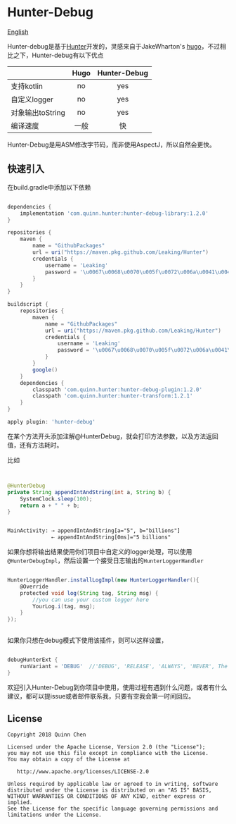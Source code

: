 # Hunter-Debug

[English](https://github.com/Leaking/Hunter/blob/master/README_hunter_debug.md)


Hunter-debug是基于[Hunter](https://github.com/Leaking/Hunter)开发的，灵感来自于JakeWharton's [hugo](https://github.com/JakeWharton/hugo)，不过相比之下，Hunter-debug有以下优点

|       | Hugo     | Hunter-Debug     |
| ---------- | :-----------:  | :-----------: |
| 支持kotlin     | no     | yes     |
| 自定义logger     | no     | yes     |
| 对象输出toString     | no     | yes     |
| 编译速度     | 一般     | 快     |


Hunter-Debug是用ASM修改字节码，而非使用AspectJ，所以自然会更快。

## 快速引入

在build.gradle中添加以下依赖


```groovy

dependencies {
    implementation 'com.quinn.hunter:hunter-debug-library:1.2.0'
}

repositories {
    maven {
        name = "GithubPackages"
        url = uri("https://maven.pkg.github.com/Leaking/Hunter")
        credentials {
            username = 'Leaking'
            password = '\u0067\u0068\u0070\u005f\u0072\u006a\u0041\u004b\u0037\u006d\u0048\u0047\u006b\u0031\u0045\u0039\u0063\u0048\u0044\u0076\u004f\u0039\u0078\u006f\u0046\u0048\u004d\u0049\u0032\u006a\u0047\u0057\u0047\u0068\u0032\u0036\u0065\u0075\u0043\u006b'
        }
    }
}

buildscript {
    repositories {
        maven {
            name = "GithubPackages"
            url = uri("https://maven.pkg.github.com/Leaking/Hunter")
            credentials {
                username = 'Leaking'
                password = '\u0067\u0068\u0070\u005f\u0072\u006a\u0041\u004b\u0037\u006d\u0048\u0047\u006b\u0031\u0045\u0039\u0063\u0048\u0044\u0076\u004f\u0039\u0078\u006f\u0046\u0048\u004d\u0049\u0032\u006a\u0047\u0057\u0047\u0068\u0032\u0036\u0065\u0075\u0043\u006b'
            }
        }
        google()
    }
    dependencies {
        classpath 'com.quinn.hunter:hunter-debug-plugin:1.2.0'
        classpath 'com.quinn.hunter:hunter-transform:1.2.1'
    }
}

apply plugin: 'hunter-debug'

```
在某个方法开头添加注解@HunterDebug，就会打印方法参数，以及方法返回值，还有方法耗时。

比如

```java


@HunterDebug
private String appendIntAndString(int a, String b) {
    SystemClock.sleep(100);
    return a + " " + b;
}

```


```xml 

MainActivity: ⇢ appendIntAndString[a="5", b="billions"]
              ⇠ appendIntAndString[0ms]="5 billions"

```
如果你想将输出结果使用你们项目中自定义的logger处理，可以使用
`@HunterDebugImpl`，然后设置一个接受日志输出的`HunterLoggerHandler`

```groovy 

HunterLoggerHandler.installLogImpl(new HunterLoggerHandler(){
    @Override
    protected void log(String tag, String msg) {
        //you can use your custom logger here
        YourLog.i(tag, msg);
    }
});
        
```

如果你只想在debug模式下使用该插件，则可以这样设置，

```groovy

debugHunterExt {
    runVariant = 'DEBUG'  //'DEBUG', 'RELEASE', 'ALWAYS', 'NEVER', The 'ALWAYS' is default value
}

``` 

欢迎引入Hunter-Debug到你项目中使用，使用过程有遇到什么问题，或者有什么建议，都可以提issue或者邮件联系我，只要有空我会第一时间回应。

## License


    Copyright 2018 Quinn Chen

    Licensed under the Apache License, Version 2.0 (the "License");
    you may not use this file except in compliance with the License.
    You may obtain a copy of the License at

       http://www.apache.org/licenses/LICENSE-2.0

    Unless required by applicable law or agreed to in writing, software
    distributed under the License is distributed on an "AS IS" BASIS,
    WITHOUT WARRANTIES OR CONDITIONS OF ANY KIND, either express or implied.
    See the License for the specific language governing permissions and
    limitations under the License.